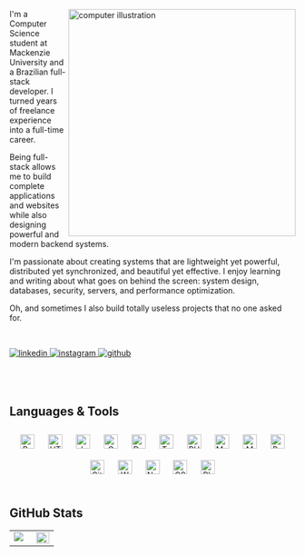 <img
  src="computer-illustration.png"
  alt="computer illustration"
  min-width="400px"
  max-width="400px"
  width="400px"
  align="right"
/>

<p align="left">
  I'm a Computer Science student at Mackenzie University and a Brazilian full-stack developer. I turned years of freelance experience into a full-time career.

  Being full-stack allows me to build complete applications and websites while also designing powerful and modern backend systems.

  I'm passionate about creating systems that are lightweight yet powerful, distributed yet synchronized, and beautiful yet effective.
  I enjoy learning and writing about what goes on behind the screen: system design, databases, security, servers, and performance optimization.

  Oh, and sometimes I also build totally useless projects that no one asked for.
</p>

<br/>

<p align="left">
  <a href="https://www.linkedin.com/in/allves-matteus/" target="_blank">
    <img
      src="https://img.shields.io/badge/linkedin-000000?style=for-the-badge&logo=linkedin&logoColor=white"
      alt="linkedin"
      style="margin-bottom: 5px;"
    />
  </a>
  <a href="https://www.instagram.com/matteus.all/" target="_blank">
    <img
      src="https://img.shields.io/badge/instagram-%23000000.svg?&style=for-the-badge&logo=instagram&logoColor=white"
      alt="instagram"
      style="margin-bottom: 5px;"
    />
  </a>
  <a href="https://github.com/AllvesMatteus" target="_blank">
    <img
      src="https://img.shields.io/badge/github-%2324292e.svg?&style=for-the-badge&logo=github&logoColor=white"
      alt="github"
      style="margin-bottom: 5px;"
    />
  </a>
</p>

<br/>
<br/>

## Languages & Tools

<div align="center">
<a href="https://reactjs.org/" target="_blank"><img style="margin: 10px" src="https://profilinator.rishav.dev/skills-assets/react-original-wordmark.svg" alt="React" height="25" /></a>
<a href="https://en.wikipedia.org/wiki/HTML5" target="_blank"><img style="margin: 10px" src="https://profilinator.rishav.dev/skills-assets/html5-original-wordmark.svg" alt="HTML5" height="25" /></a>
<a href="https://www.javascript.com/" target="_blank"><img style="margin: 10px" src="https://profilinator.rishav.dev/skills-assets/javascript-original.svg" alt="JavaScript" height="25" /></a>
<a href="https://www.cprogramming.com/" target="_blank"><img style="margin: 10px" src="https://profilinator.rishav.dev/skills-assets/c-original.svg" alt="C" height="25" /></a>
<a href="https://www.docker.com/" target="_blank"><img style="margin: 10px" src="https://profilinator.rishav.dev/skills-assets/docker-original-wordmark.svg" alt="Docker" height="25" /></a>
<a href="https://www.typescriptlang.org/" target="_blank"><img style="margin: 10px" src="https://profilinator.rishav.dev/skills-assets/typescript-original.svg" alt="TypeScript" height="25" /></a>
<a href="https://www.php.net/" target="_blank"><img style="margin: 10px" src="https://profilinator.rishav.dev/skills-assets/php-original.svg" alt="PHP" height="25" /></a>
<a href="https://www.mysql.com/" target="_blank"><img style="margin: 10px" src="https://profilinator.rishav.dev/skills-assets/mysql-original-wordmark.svg" alt="MySQL" height="25" /></a>
<a href="https://www.mongodb.com/" target="_blank"><img style="margin: 10px" src="https://profilinator.rishav.dev/skills-assets/mongodb-original-wordmark.svg" alt="MongoDB" height="25" /></a>
<a href="https://www.python.org/" target="_blank"><img style="margin: 10px" src="https://profilinator.rishav.dev/skills-assets/python-original.svg" alt="Python" height="25" /></a>
<a href="https://github.com/" target="_blank"><img style="margin: 10px" src="https://profilinator.rishav.dev/skills-assets/git-scm-icon.svg" alt="Git" height="25" /></a>
<a href="https://wordpress.com/" target="_blank"><img style="margin: 10px" src="https://profilinator.rishav.dev/skills-assets/wordpress.png" alt="WordPress" height="25" /></a>
<a href="https://nodejs.org/" target="_blank"><img style="margin: 10px" src="https://profilinator.rishav.dev/skills-assets/nodejs-original-wordmark.svg" alt="Node.js" height="25" /></a>
<a href="https://www.w3schools.com/css/" target="_blank"><img style="margin: 10px" src="https://profilinator.rishav.dev/skills-assets/css3-original-wordmark.svg" alt="CSS3" height="25" /></a>
<a href="https://www.adobe.com/in/products/photoshop.html" target="_blank"><img style="margin: 10px" src="https://profilinator.rishav.dev/skills-assets/photoshop-plain.svg" alt="Photoshop" height="25" /></a>
</div>

<br/>

## GitHub Stats

<table>
  <tr>
    <td valign="top" width="50%">
      <img
        src="https://github-readme-stats.vercel.app/api?username=AllvesMatteus&show_icons=true&count_private=true&hide_border=true&theme=transparent&text_color=ffffff&icon_color=ffffff"
      />
    </td>
    <td valign="top" width="50%">
      <img
        src="https://github-readme-stats.vercel.app/api/top-langs/?username=AllvesMatteus&hide_border=true&layout=compact&theme=transparent&text_color=ffffff&title_color=ffffff"
        align="left"
        style="width: 100%"
      />
    </td>
  </tr>
</table>

<br/>
